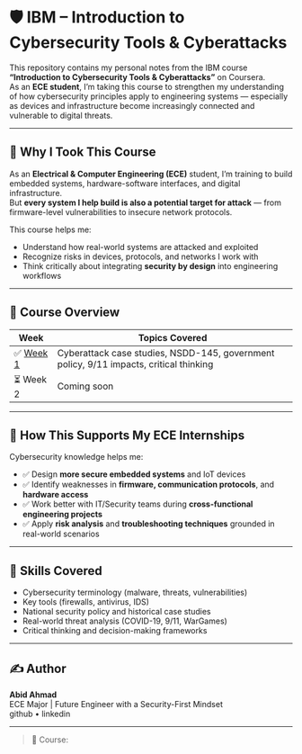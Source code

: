 # 🛡️ IBM – Introduction to Cybersecurity Tools & Cyberattacks

This repository contains my personal notes from the IBM course **“Introduction to Cybersecurity Tools & Cyberattacks”** on Coursera.  
As an **ECE student**, I’m taking this course to strengthen my understanding of how cybersecurity principles apply to engineering systems — especially as devices and infrastructure become increasingly connected and vulnerable to digital threats.

---

## 🎯 Why I Took This Course

As an **Electrical & Computer Engineering (ECE)** student, I’m training to build embedded systems, hardware-software interfaces, and digital infrastructure.  
But **every system I help build is also a potential target for attack** — from firmware-level vulnerabilities to insecure network protocols.

This course helps me:
- Understand how real-world systems are attacked and exploited  
- Recognize risks in devices, protocols, and networks I work with  
- Think critically about integrating **security by design** into engineering workflows

---

## 📘 Course Overview

| Week | Topics Covered |
|------|----------------|
| ✅ [Week 1](week-01.md) | Cyberattack case studies, NSDD-145, government policy, 9/11 impacts, critical thinking |
| ⏳ Week 2 | Coming soon |

---

## 🧠 How This Supports My ECE Internships

Cybersecurity knowledge helps me:
- ✅ Design **more secure embedded systems** and IoT devices
- ✅ Identify weaknesses in **firmware, communication protocols**, and **hardware access**
- ✅ Work better with IT/Security teams during **cross-functional engineering projects**
- ✅ Apply **risk analysis** and **troubleshooting techniques** grounded in real-world scenarios

---

## 🧠 Skills Covered

- Cybersecurity terminology (malware, threats, vulnerabilities)
- Key tools (firewalls, antivirus, IDS)
- National security policy and historical case studies
- Real-world threat analysis (COVID-19, 9/11, WarGames)
- Critical thinking and decision-making frameworks

---

## ✍️ Author

**Abid Ahmad**  
ECE Major | Future Engineer with a Security-First Mindset  
github •  linkedin 

---

> 🔗 Course: 
